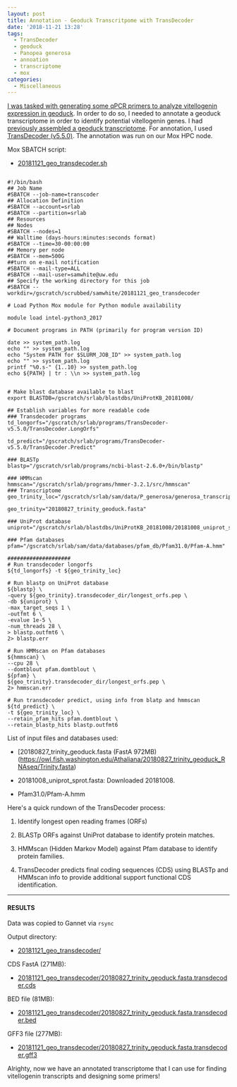 ```yaml
---
layout: post
title: Annotation - Geoduck Transcritpome with TransDecoder
date: '2018-11-21 13:28'
tags:
  - TransDecoder
  - geoduck
  - Panopea generosa
  - annoation
  - transcriptome
  - mox
categories:
  - Miscellaneous
---
```

[I was tasked with generating some qPCR primers to analyze vitellogenin expression in geoduck](https://github.com/RobertsLab/resources/issues/491). In order to do so, I needed to annotate a geoduck transcriptome in order to identify potential vitellogenin genes. I had [previously assembled a geoduck transcriptome](https://robertslab.github.io//sams-notebook/2018/09/04/transcriptome-assembly-geoduck-rnaseq-data.html). For annotation, I used [TransDecoder (v5.5.0)](https://github.com/TransDecoder/TransDecoder/wiki). The annotation was run on our Mox HPC node.


Mox SBATCH script:

- [20181121_geo_transdecoder.sh](https://gannet.fish.washington.edu/Atumefaciens/20181121_geo_transdecoder/20181121_geo_transdecoder.sh)

<pre><code>
#!/bin/bash
## Job Name
#SBATCH --job-name=transcoder
## Allocation Definition
#SBATCH --account=srlab
#SBATCH --partition=srlab
## Resources
## Nodes
#SBATCH --nodes=1
## Walltime (days-hours:minutes:seconds format)
#SBATCH --time=30-00:00:00
## Memory per node
#SBATCH --mem=500G
##turn on e-mail notification
#SBATCH --mail-type=ALL
#SBATCH --mail-user=samwhite@uw.edu
## Specify the working directory for this job
#SBATCH --workdir=/gscratch/scrubbed/samwhite/20181121_geo_transdecoder

# Load Python Mox module for Python module availability

module load intel-python3_2017

# Document programs in PATH (primarily for program version ID)

date >> system_path.log
echo "" >> system_path.log
echo "System PATH for $SLURM_JOB_ID" >> system_path.log
echo "" >> system_path.log
printf "%0.s-" {1..10} >> system_path.log
echo ${PATH} | tr : \\n >> system_path.log


# Make blast database available to blast
export BLASTDB=/gscratch/srlab/blastdbs/UniProtKB_20181008/

## Establish variables for more readable code
### Transdecoder programs
td_longorfs="/gscratch/srlab/programs/TransDecoder-v5.5.0/TransDecoder.LongOrfs"

td_predict="/gscratch/srlab/programs/TransDecoder-v5.5.0/TransDecoder.Predict"

### BLASTp
blastp="/gscratch/srlab/programs/ncbi-blast-2.6.0+/bin/blastp"

### HMMscan
hmmscan="/gscratch/srlab/programs/hmmer-3.2.1/src/hmmscan"
### Transcriptome
geo_trinity_loc="/gscratch/srlab/sam/data/P_generosa/generosa_transcriptomes/20180827_trinity_geoduck.fasta"

geo_trinity="20180827_trinity_geoduck.fasta"

### UniProt database
uniprot="/gscratch/srlab/blastdbs/UniProtKB_20181008/20181008_uniprot_sprot.fasta"

### Pfam databases
pfam="/gscratch/srlab/sam/data/databases/pfam_db/Pfam31.0/Pfam-A.hmm"

####################
# Run transdecoder longorfs
${td_longorfs} -t ${geo_trinity_loc}

# Run blastp on UniProt database
${blastp} \
-query ${geo_trinity}.transdecoder_dir/longest_orfs.pep \
-db ${uniprot} \
-max_target_seqs 1 \
-outfmt 6 \
-evalue 1e-5 \
-num_threads 28 \
> blastp.outfmt6 \
2> blastp.err

# Run HMMscan on Pfam databases
${hmmscan} \
--cpu 28 \
--domtblout pfam.domtblout \
${pfam} \
${geo_trinity}.transdecoder_dir/longest_orfs.pep \
2> hmmscan.err

# Run transdecoder predict, using info from blatp and hmmscan
${td_predict} \
-t ${geo_trinity_loc} \
--retain_pfam_hits pfam.domtblout \
--retain_blastp_hits blastp.outfmt6
</code></pre>

List of input files and databases used:

- [20180827_trinity_geoduck.fasta (FastA 972MB)(https://owl.fish.washington.edu/Athaliana/20180827_trinity_geoduck_RNAseq/Trinity.fasta)

- 20181008_uniprot_sprot.fasta: Downloaded 20181008.

- Pfam31.0/Pfam-A.hmm

Here's a quick rundown of the TransDecoder process:

1. Identify longest open reading frames (ORFs)

2. BLASTp ORFs against UniProt database to identify protein matches.

3. HMMscan (Hidden Markov Model) against Pfam database to identify protein families.

4. TransDecoder predicts final coding sequences (CDS) using BLASTp and HMMscan info to provide additional support functional CDS identification.

---
#### RESULTS
Data was copied to Gannet via ```rsync```

Output directory:

- [20181121_geo_transdecoder/](https://gannet.fish.washington.edu/Atumefaciens/20181121_geo_transdecoder/)

CDS FastA (271MB):

- [20181121_geo_transdecoder/20180827_trinity_geoduck.fasta.transdecoder.cds](https://gannet.fish.washington.edu/Atumefaciens/20181121_geo_transdecoder/20180827_trinity_geoduck.fasta.transdecoder.cds)

BED file (81MB):
- [20181121_geo_transdecoder/20180827_trinity_geoduck.fasta.transdecoder.bed](https://gannet.fish.washington.edu/Atumefaciens/20181121_geo_transdecoder/20180827_trinity_geoduck.fasta.transdecoder.bed)

GFF3 file (277MB):

- [20181121_geo_transdecoder/20180827_trinity_geoduck.fasta.transdecoder.gff3](https://gannet.fish.washington.edu/Atumefaciens/20181121_geo_transdecoder/20180827_trinity_geoduck.fasta.transdecoder.gff3)

Alrighty, now we have an annotated transcriptome that I can use for finding vitellogenin transcripts and designing some primers!
